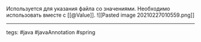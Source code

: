 Используется для указания файла со значениями. Необходимо использовать вместе с [[@Value]].
![[Pasted image 20210227010559.png]]

---
tegs: #java #javaAnnotation #spring 